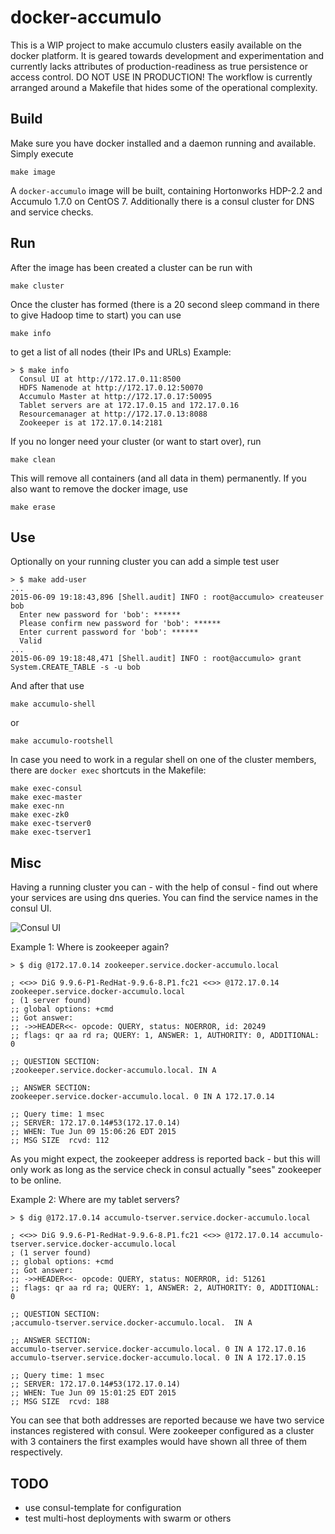# docker-accumulo

This is a WIP project to make accumulo clusters easily available on the docker platform.
It is geared towards development and experimentation and currently lacks attributes of production-readiness
as true persistence or access control. DO NOT USE IN PRODUCTION!
The workflow is currently arranged around a Makefile that hides some of the operational complexity.

## Build

Make sure you have docker installed and a daemon running and available.
Simply execute

    make image

A `docker-accumulo` image will be built, containing Hortonworks HDP-2.2 and Accumulo 1.7.0 on CentOS 7.
Additionally there is a consul cluster for DNS and service checks.

## Run

After the image has been created a cluster can be run with

    make cluster

Once the cluster has formed (there is a 20 second sleep command in there to give Hadoop time to start) you can use 

    make info

to get a list of all nodes (their IPs and URLs)
Example:

    > $ make info                                                                                                                                                                      
      Consul UI at http://172.17.0.11:8500
      HDFS Namenode at http://172.17.0.12:50070
      Accumulo Master at http://172.17.0.17:50095
      Tablet servers are at 172.17.0.15 and 172.17.0.16
      Resourcemanager at http://172.17.0.13:8088
      Zookeeper is at 172.17.0.14:2181

If you no longer need your cluster (or want to start over), run

    make clean

This will remove all containers (and all data in them) permanently. If you also want to remove the docker image, use

    make erase

## Use

Optionally on your running cluster you can add a simple test user

    > $ make add-user                                                                                                                                                                  
    ...
    2015-06-09 19:18:43,896 [Shell.audit] INFO : root@accumulo> createuser bob
      Enter new password for 'bob': ******
      Please confirm new password for 'bob': ******
      Enter current password for 'bob': ******
      Valid
    ...
    2015-06-09 19:18:48,471 [Shell.audit] INFO : root@accumulo> grant System.CREATE_TABLE -s -u bob

And after that use

    make accumulo-shell

or

    make accumulo-rootshell

In case you need to work in a regular shell on one of the cluster members, there are `docker exec` shortcuts in the Makefile:

    make exec-consul
    make exec-master
    make exec-nn
    make exec-zk0
    make exec-tserver0
    make exec-tserver1

## Misc

Having a running cluster you can - with the help of consul - find out where your services are using dns queries.
You can find the service names in the consul UI.

![Consul UI](https://github.com/accumulo/docker-accumulo/accumulo_cluster_in_consul.png)

Example 1: Where is zookeeper again?

    > $ dig @172.17.0.14 zookeeper.service.docker-accumulo.local                                                                                                                       

    ; <<>> DiG 9.9.6-P1-RedHat-9.9.6-8.P1.fc21 <<>> @172.17.0.14 zookeeper.service.docker-accumulo.local
    ; (1 server found)
    ;; global options: +cmd
    ;; Got answer:
    ;; ->>HEADER<<- opcode: QUERY, status: NOERROR, id: 20249
    ;; flags: qr aa rd ra; QUERY: 1, ANSWER: 1, AUTHORITY: 0, ADDITIONAL: 0

    ;; QUESTION SECTION:
    ;zookeeper.service.docker-accumulo.local. IN A

    ;; ANSWER SECTION:
    zookeeper.service.docker-accumulo.local. 0 IN A 172.17.0.14

    ;; Query time: 1 msec
    ;; SERVER: 172.17.0.14#53(172.17.0.14)
    ;; WHEN: Tue Jun 09 15:06:26 EDT 2015
    ;; MSG SIZE  rcvd: 112

As you might expect, the zookeeper address is reported back - but this will only work as long as the service check in consul actually "sees" zookeeper to be online.

Example 2: Where are my tablet servers?

    > $ dig @172.17.0.14 accumulo-tserver.service.docker-accumulo.local                                                                                                                

    ; <<>> DiG 9.9.6-P1-RedHat-9.9.6-8.P1.fc21 <<>> @172.17.0.14 accumulo-tserver.service.docker-accumulo.local
    ; (1 server found)
    ;; global options: +cmd
    ;; Got answer:
    ;; ->>HEADER<<- opcode: QUERY, status: NOERROR, id: 51261
    ;; flags: qr aa rd ra; QUERY: 1, ANSWER: 2, AUTHORITY: 0, ADDITIONAL: 0
    
    ;; QUESTION SECTION:
    ;accumulo-tserver.service.docker-accumulo.local.  IN A
    
    ;; ANSWER SECTION:
    accumulo-tserver.service.docker-accumulo.local. 0 IN A 172.17.0.16
    accumulo-tserver.service.docker-accumulo.local. 0 IN A 172.17.0.15
    
    ;; Query time: 1 msec
    ;; SERVER: 172.17.0.14#53(172.17.0.14)
    ;; WHEN: Tue Jun 09 15:01:25 EDT 2015
    ;; MSG SIZE  rcvd: 188

You can see that both addresses are reported because we have two service instances registered with consul.
Were zookeeper configured as a cluster with 3 containers the first examples would have shown all three of them respectively.

## TODO

- use consul-template for configuration
- test multi-host deployments with swarm or others

